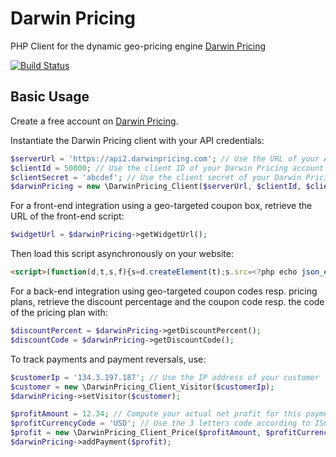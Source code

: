 # Darwin Pricing
PHP Client for the dynamic geo-pricing engine [Darwin Pricing](https://www.darwinpricing.com)

[![Build Status](https://travis-ci.org/darwinpricing/darwinpricing-client-php.svg?branch=master)](https://travis-ci.org/darwinpricing/darwinpricing-client-php)

## Basic Usage

Create a free account on [Darwin Pricing](https://admin.darwinpricing.com).

Instantiate the Darwin Pricing client with your API credentials:
```php
$serverUrl = 'https://api2.darwinpricing.com'; // Use the URL of your API server
$clientId = 50000; // Use the client ID of your Darwin Pricing account
$clientSecret = 'abcdef'; // Use the client secret of your Darwin Pricing account
$darwinPricing = new \DarwinPricing_Client($serverUrl, $clientId, $clientSecret);
```

For a front-end integration using a geo-targeted coupon box, retrieve the URL of the front-end script:
```php
$widgetUrl = $darwinPricing->getWidgetUrl();
```

Then load this script asynchronously on your website:
```html
<script>(function(d,t,s,f){s=d.createElement(t);s.src=<?php echo json_encode($widgetUrl); ?>;s.async=1;f=d.getElementsByTagName(t)[0];f.parentNode.insertBefore(s,f)})(document,'script')</script>
```

For a back-end integration using geo-targeted coupon codes resp. pricing plans, retrieve the discount percentage and the coupon code resp. the code of the pricing plan with:
```php
$discountPercent = $darwinPricing->getDiscountPercent();
$discountCode = $darwinPricing->getDiscountCode();
```

To track payments and payment reversals, use:
```php
$customerIp = '134.3.197.187'; // Use the IP address of your customer
$customer = new \DarwinPricing_Client_Visitor($customerIp);
$darwinPricing->setVisitor($customer);

$profitAmount = 12.34; // Compute your actual net profit for this payment
$profitCurrencyCode = 'USD'; // Use the 3 letters code according to ISO 4217
$profit = new \DarwinPricing_Client_Price($profitAmount, $profitCurrencyCode);
$darwinPricing->addPayment($profit);
```
